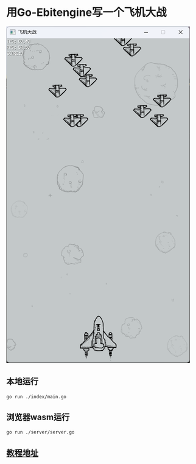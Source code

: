 # 用Go-Ebitengine写一个飞机大战
![效果](./index/assets/show.png)
## 本地运行
```bash
go run ./index/main.go
```
## 浏览器wasm运行
```bash
go run ./server/server.go
```
## [教程地址](https://www.hackerxiao.online/2023/11/11/ebitengine_air/)
